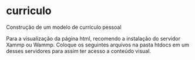 # curriculo
Construção de um modelo de currículo pessoal

Para a visualização da página html, recomendo a instalação do servidor Xammp ou Wammp.
Coloque os seguintes arquivos na pasta htdocs em um desses servidores para assim ter acesso a conteúdo visual.
